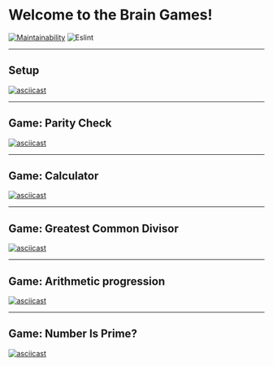 # Welcome to the Brain Games!

[![Maintainability](https://api.codeclimate.com/v1/badges/a99a88d28ad37a79dbf6/maintainability)](https://codeclimate.com/github/codeclimate/codeclimate/maintainability)
![Eslint](https://github.com/andr-novikov/backend-project-lvl1/workflows/Eslint/badge.svg)

---
## Setup
[![asciicast](https://asciinema.org/a/P9J7QxEQmBTNx5KTGVLGjJ33P.svg)](https://asciinema.org/a/P9J7QxEQmBTNx5KTGVLGjJ33P)

---
## Game: Parity Check
[![asciicast](https://asciinema.org/a/HHwyMdgPXegxnxMftj2YzIoeI.svg)](https://asciinema.org/a/HHwyMdgPXegxnxMftj2YzIoeI)

---
## Game: Calculator
[![asciicast](https://asciinema.org/a/ktUHIdZA0P4yq9u7a33afqI5j.svg)](https://asciinema.org/a/ktUHIdZA0P4yq9u7a33afqI5j)

---
## Game: Greatest Common Divisor
[![asciicast](https://asciinema.org/a/TA8poJee2LSdmi7mewMrIxNXa.svg)](https://asciinema.org/a/TA8poJee2LSdmi7mewMrIxNXa)

---
## Game: Arithmetic progression
[![asciicast](https://asciinema.org/a/6cCDq7As3gLCWo9vAuWTz9kct.svg)](https://asciinema.org/a/6cCDq7As3gLCWo9vAuWTz9kct)

---
## Game: Number Is Prime?
[![asciicast](https://asciinema.org/a/2lt98fWC2cVxRhUzZHOsyoBxR.svg)](https://asciinema.org/a/2lt98fWC2cVxRhUzZHOsyoBxR)